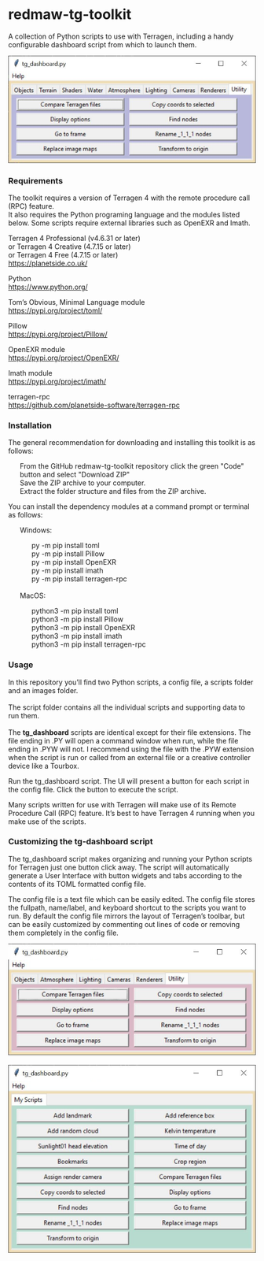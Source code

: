 # redmaw-tg-toolkit
A collection of Python scripts to use with Terragen, including a handy configurable dashboard script from which to launch them.

![tg_dashboard gui](/images/tg_dashboard_gui.jpg)

### Requirements
The toolkit requires a version of Terragen 4 with the remote procedure call (RPC) feature. <br>
It also requires the Python programing language and the modules listed below. Some scripts require external libraries such as OpenEXR and Imath.<br>

Terragen 4 Professional (v4.6.31 or later) <br>
or Terragen 4 Creative (4.7.15 or later) <br>
or Terragen 4 Free (4.7.15 or later) <br>
https://planetside.co.uk/

Python <br>
https://www.python.org/

Tom’s Obvious, Minimal Language module <br>
https://pypi.org/project/toml/

Pillow <br>
https://pypi.org/project/Pillow/

OpenEXR module<br>
https://pypi.org/project/OpenEXR/ <br>

Imath module <br>
https://pypi.org/project/imath/ <br>

terragen-rpc <br>
https://github.com/planetside-software/terragen-rpc


### Installation
The general recommendation for downloading and installing this toolkit is as follows:
<ul>
From the GitHub redmaw-tg-toolkit repository click the green "Code" button and select "Download ZIP" <br>
Save the ZIP archive to your computer. <br>
Extract the folder structure and files from the ZIP archive.
</ul>

You can install the dependency modules at a command prompt or terminal as follows:
<ul>
Windows: <ul>py -m pip install toml <br> py -m pip install Pillow <br> py -m pip install OpenEXR<br> py -m pip install imath<br>py -m pip install terragen-rpc<br></ul><br>
MacOS:<ul> python3 -m pip install toml<br> python3 -m pip install Pillow <br> python3 -m pip install OpenEXR<br>python3 -m pip install imath<br> python3 -m pip install terragen-rpc<br></ul>
</ul>

### Usage

In this repository you’ll find two Python scripts, a config file, a scripts folder and an images folder. <br><br>
The script folder contains all the individual scripts and supporting data to run them. <br><br>
The <b>tg_dashboard</b> scripts are identical except for their file extensions.  The file ending in .PY will open a command window when run, while the file ending in .PYW will not.  I recommend using the file with the .PYW extension when the script is run or called from an external file or a creative controller device like a Tourbox. <br>

Run the tg_dashboard script.  The UI will present a button for each script in the config file.  Click the button to execute the script.

Many scripts written for use with Terragen will make use of its Remote Procedure Call (RPC) feature.  It’s best to have Terragen 4 running when you make use of the scripts.

### Customizing the tg-dashboard script
The tg_dashboard script makes organizing and running your Python scripts for Terragen just one button click away.  The script will automatically generate a User Interface with button widgets and tabs according to the contents of its TOML formatted config file.

The config file is a text file which can be easily edited.  The config file stores the fullpath, name/label, and keyboard shortcut to the scripts you want to run.  By default the config file mirrors the layout of Terragen’s toolbar, but can be easily customized by commenting out lines of code or removing them completely in the config file.

![tg_dashboard UI without empty tabs](/images/tg_dashboard_no_empty_tabs.jpg) <br> <br>
![tg_dashboard UI one tab](/images/tg_dashboard_one_tab.jpg)

